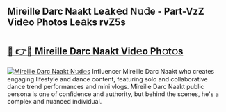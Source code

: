 ## Mireille Darc Naakt Le𝚊k𝚎d N𝚞𝚍e - Part-VzZ Vid𝚎o Photos Le𝚊ks rvZ5s

# <h2><a href="http://fb41n0w.evod.top/?m=Mireille+Darc+Naakt">🔗 👉🔴 Mireille Darc Naakt Vid𝚎o Ph𝚘t𝚘s</a></h2>

[![Mireille Darc Naakt N𝚞d𝚎s](https://i.imgur.com/8V9OHl7.gif)](http://fb41n0w.evod.top/?m=Mireille+Darc+Naakt)
Influencer Mireille Darc Naakt who creates engaging lifestyle and dance content, featuring solo and collaborative dance trend performances and mini vlogs. Mireille Darc Naakt public persona is one of confidence and authority, but behind the scenes, he's a complex and nuanced individual. 
